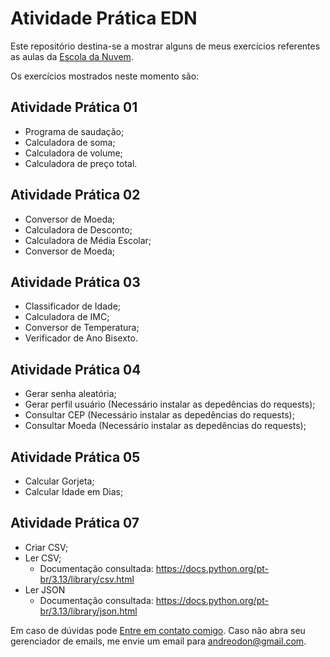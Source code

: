 # Atividade Prática EDN

Este repositório destina-se a mostrar alguns de meus exercícios referentes as aulas da [Escola da Nuvem](https://escoladanuvem.org/).

Os exercícios mostrados neste momento são:

## Atividade Prática 01

- Programa de saudação;
- Calculadora de soma;
- Calculadora de volume;
- Calculadora de preço total.

## Atividade Prática 02

- Conversor de Moeda;
- Calculadora de Desconto;
- Calculadora de Média Escolar;
- Conversor de Moeda;

## Atividade Prática 03

- Classificador de Idade;
- Calculadora de IMC;
- Conversor de Temperatura;
- Verificador de Ano Bisexto.

## Atividade Prática 04
- Gerar senha aleatória;
- Gerar perfil usuário (Necessário instalar as depedências do requests);
- Consultar CEP (Necessário instalar as depedências do requests);
- Consultar Moeda (Necessário instalar as depedências do requests);

## Atividade Prática 05
- Calcular Gorjeta;
- Calcular Idade em Dias;

## Atividade Prática 07
- Criar CSV;
- Ler CSV;
    - Documentação consultada: https://docs.python.org/pt-br/3.13/library/csv.html
- Ler JSON
    - Documentação consultada: https://docs.python.org/pt-br/3.13/library/json.html

Em caso de dúvidas pode [Entre em contato comigo](mailto:andreodon@gmail.com). Caso não abra seu gerenciador de emails, me envie um email para andreodon@gmail.com.
